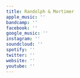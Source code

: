 ```yaml
---
title: Randolph & Mortimer
apple_music: ''
bandcamp: ''
facebook: ''
google_music: ''
instagram: ''
soundcloud: ''
spotify: ''
twitter: ''
website: ''
youtube: ''
---
```


